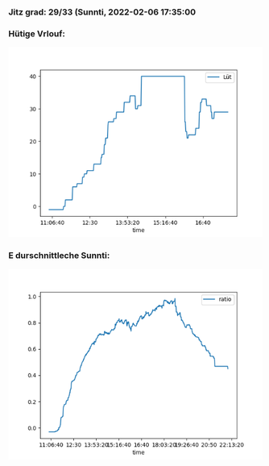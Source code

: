 ### Jitz grad: 29/33 (Sunnti, 2022-02-06 17:35:00

### Hütige Vrlouf:
![Graph](Today.png)

### E durschnittleche Sunnti:
![Graph](Sunnti.png)
